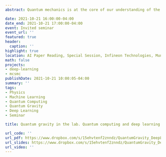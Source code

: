```yaml
---
abstract: Quantum mechanics is at the core of our understanding of the subatomic world. Moreover, it is driving a new industry based on quantum computing technology. It is hard to think that quantum mechanics is wrong. On the other hand, general relativity successfully describes gravity at the macroscopic scale. It predicts black holes and gravitational waves, and it is needed to design GPS devices. It is hard to imagine that general relativity is wrong. However, physicists have been struggling to make sense of quantum mechanics and general relativity simultaneously. This is one of the deepest problems in physics. Hawking found that black holes can emit particles and evaporate due to quantum-mechanical effects, therefore providing a promising connection between the two theories. This observation led to the so-called information paradox, and serious efforts to resolve the information paradox led to the discovery of the holographic principle, which allows us to describe quantum gravitational systems, such as evaporating black holes, in terms of more standard quantum mechanical systems. Matrix models are particularly interesting in this context. Additionally, they have been used in several application fields as material science and quantum encryption. By solving the dynamics of matrix models, we can obtain valuable insights into quantum gravity. It is difficult to solve matrix models with traditional methods, but deep learning and quantum computers can be game-changers. In this talk, I will connect different research fields and introduce the first comprehensive study of quantum technologies and deep learning methods applied to matrix models.

date: 2021-10-21 16:00:00-04:00
date_end: 2021-10-21 17:00:00-04:00
event: Invited seminar
event_url: ''
featured: true
header:
  caption: ''
highlight: true
location: AI Paper Reading, Special Session, Infineon Technologies, Munich, Germany
math: false
projects:
- deep-learning
- mcsmc
publishDate: 2021-10-21 10:00:05-04:00
summary: ''
tags:
- Physics
- Machine Learning
- Quantum Computing
- Quantum Gravity
- Deep Learning
- Seminar

title: Quantum gravity in the lab. Quantum computing and deep learning solutions

url_code: ''
url_pdf: https://www.dropbox.com/s/15ehvtenf2znndz/QuantumGravity_DeepLearning_ERinaldi_45min.pdf?dl=0
url_slides: https://www.dropbox.com/s/15ehvtenf2znndz/QuantumGravity_DeepLearning_ERinaldi_45min.pdf?dl=0
url_video: ''
---
```

